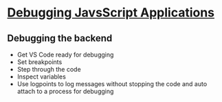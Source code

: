 # [Debugging JavsScript Applications](https://app.pluralsight.com/library/courses/javascript-debugging-applications/table-of-contents)

## Debugging the backend
 - Get VS Code ready for debugging
 - Set breakpoints
 - Step through the code
 - Inspect variables
 - Use logpoints to log messages without stopping the code and auto attach to a process for debugging 